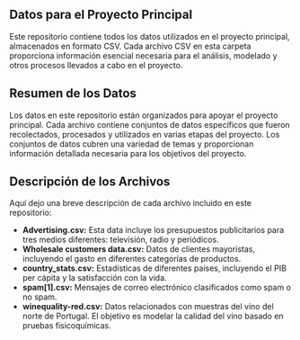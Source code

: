 ## Datos para el Proyecto Principal
Este repositorio contiene todos los datos utilizados en el proyecto principal, almacenados en formato CSV. Cada archivo CSV en esta carpeta proporciona información esencial necesaria para el análisis, modelado y otros procesos llevados a cabo en el proyecto.

## Resumen de los Datos
Los datos en este repositorio están organizados para apoyar el proyecto principal. Cada archivo contiene conjuntos de datos específicos que fueron recolectados, procesados y utilizados en varias etapas del proyecto. Los conjuntos de datos cubren una variedad de temas y proporcionan información detallada necesaria para los objetivos del proyecto.

## Descripción de los Archivos
Aquí dejo una breve descripción de cada archivo incluido en este repositorio:

- **Advertising.csv:** Esta data incluye los presupuestos publicitarios para tres medios diferentes: televisión, radio y periódicos.
- **Wholesale customers data.csv:** Datos de clientes mayoristas, incluyendo el gasto en diferentes categorías de productos.
- **country_stats.csv:** Estadísticas de diferentes países, incluyendo el PIB per cápita y la satisfacción con la vida.
- **spam[1].csv:** Mensajes de correo electrónico clasificados como spam o no spam.
- **winequality-red.csv:** Datos relacionados con muestras del vino del norte de Portugal. El objetivo es modelar la calidad del vino basado en pruebas fisicoquímicas.
